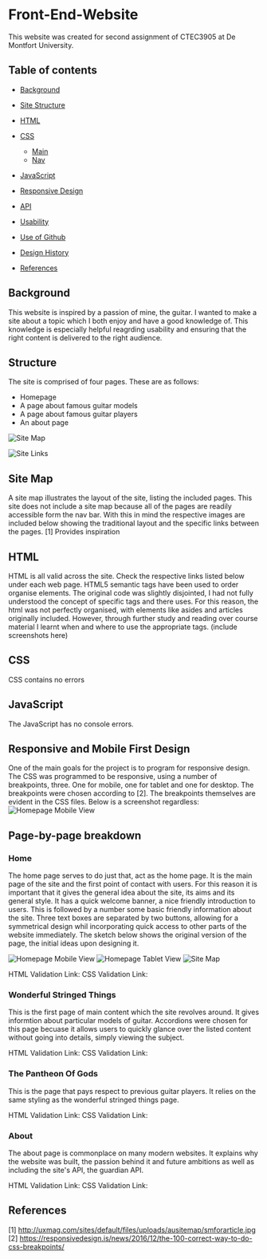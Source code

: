 # Front-End-Website
This website was created for second assignment of CTEC3905 at De Montfort University.

## Table of contents

- [Background](#background)
- [Site Structure](#structure)

- [HTML](#html)
- [CSS](#page-setup)
    - [Main](#main-css)
    - [Nav](#nav-css)
- [JavaScript](#javascript)
- [Responsive Design](#responsive-and-mobile-first-design)
- [API](#api)
- [Usability](#usability)
- [Use of Github](#github)
- [Design History](#design-history)
- [References](#references)

## Background

This website is inspired by a passion of mine, the guitar. I wanted to make a site about a topic which I both enjoy and have a good knowledge of. This knowledge is especially helpful reagrding usability and ensuring that the right content is delivered to the right audience.

## Structure

The site is comprised of four pages.
These are as follows:
* Homepage
* A page about famous guitar models
* A page about famous guitar players
* An about page

![Site Map](https://github.com/GG4zzaneo/Front-End-Website/tree/master/readme-images/map.PNG)

![Site Links](https://github.com/GG4zzaneo/Front-End-Website/tree/master/readme-images/links.PNG)


## Site Map
A site map illustrates the layout of the site, listing the included pages.
This site does not include a site map because all of the pages are readily accessible form the nav bar. With this in mind the respective images are included below showing the traditional layout and the specific links between the pages.
[1] Provides inspiration

## HTML
HTML is all valid across the site. Check the respective links listed below under each web page. 
HTML5 semantic tags have been used to order organise elements. The original code was slightly disjointed, I had not fully understood the concept of specific tags and there uses. For this reason, the html was not perfectly organised, with elements like asides and articles originally included. However, through further study and reading over course material I learnt when and where to use the appropriate tags.
(include screenshots here) 

## CSS
CSS contains no errors

## JavaScript
The JavaScript has no console errors.

## Responsive and Mobile First Design
One of the main goals for the project is to program for responsive design. The CSS was programmed to be responsive, using a number of breakpoints, three. One for mobile, one for tablet and one for desktop.
The breakpoints were chosen according to [2]. 
The breakpoints themselves are evident in the CSS files. Below is a screenshot regardless:
![Homepage Mobile View](https://github.com/GG4zzaneo/Front-End-Website/tree/master/readme-images/home-mobile.png)

## Page-by-page breakdown

### Home
The home page serves to do just that, act as the home page. It is the main page of the site and the first point of contact with users. For this reason it is important that it gives the general idea about the site, its aims and its general style.
It has a quick welcome banner, a nice friendly introduction to users. This is followed by a number some basic friendly information about the site.
Three text boxes are separated by two buttons, allowing for a symmetrical design whil incorporating quick access to other parts of the website immediately.
The sketch below shows the original version of the page, the initial ideas upon designing it.

![Homepage Mobile View](https://github.com/GG4zzaneo/Front-End-Website/tree/master/readme-images/home-mobile.png)
![Homepage Tablet View](https://github.com/GG4zzaneo/Front-End-Website/tree/master/readme-images/tablet-home.png)
![Site Map](https://github.com/GG4zzaneo/Front-End-Website/tree/master/readme-images/desktop-home.png)

HTML Validation Link:
CSS Validation Link:

### Wonderful Stringed Things
This is the first page of main content which the site revolves around. It gives informtion about particular models of guitar.
Accordions were chosen for this page becuase it allows users to quickly glance over the listed content without going into details, simply viewing the subject.

HTML Validation Link:
CSS Validation Link:

### The Pantheon Of Gods
This is the page that pays respect to previous guitar players. It relies on the same styling as the wonderful stringed things page.

HTML Validation Link:
CSS Validation Link:

### About
The about page is commonplace on many modern websites. It explains why the website was built, the passion behind it and future ambitions as well as including the site's API, the guardian API.

HTML Validation Link:
CSS Validation Link:

## References
[1] http://uxmag.com/sites/default/files/uploads/ausitemap/smforarticle.jpg
[2] https://responsivedesign.is/news/2016/12/the-100-correct-way-to-do-css-breakpoints/